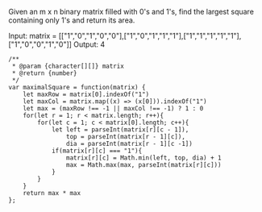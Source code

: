 Given an m x n binary matrix filled with 0's and 1's, find the largest square containing only 1's and return its area.

Input: matrix = [["1","0","1","0","0"],["1","0","1","1","1"],["1","1","1","1","1"],["1","0","0","1","0"]]
Output: 4
```
/**
 * @param {character[][]} matrix
 * @return {number}
 */
var maximalSquare = function(matrix) {
    let maxRow = matrix[0].indexOf("1")
    let maxCol = matrix.map((x) => (x[0])).indexOf("1")
    let max = (maxRow !== -1 || maxCol !== -1) ? 1 : 0
    for(let r = 1; r < matrix.length; r++){
        for(let c = 1; c < matrix[0].length; c++){
            let left = parseInt(matrix[r][c - 1]),
                top = parseInt(matrix[r - 1][c]),
                dia = parseInt(matrix[r - 1][c -1]) 
            if(matrix[r][c] === "1"){
                matrix[r][c] = Math.min(left, top, dia) + 1          
                max = Math.max(max, parseInt(matrix[r][c]))
            }
        }
    }
    return max * max
};
```
